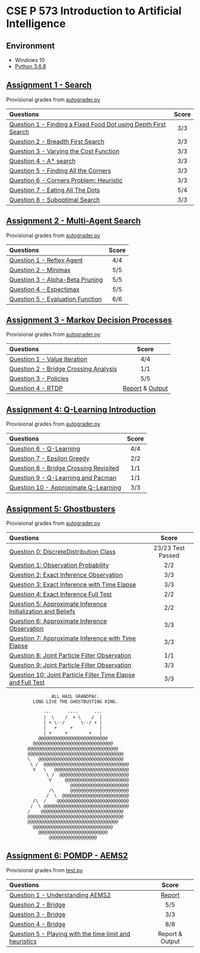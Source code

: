 # CSE P 573 Introduction to Artificial Intelligence

## Environment

* Windows 10
* [Python 3.6.8](https://www.python.org/downloads/release/python-368/)

## [Assignment 1 - Search](https://courses.cs.washington.edu/courses/csep573/19wi/assignments/search.html)

Provisional grades from [autograder.py](./Assignment1-Search/autograder.py)

| Questions | Score |
| :-------- | :---: |
| [Question 1 - Finding a Fixed Food Dot using Depth First Search](https://github.com/BigEggStudy/UW-CSEP-573-Wi19-Artificial-Intelligence/issues/1) | 3/3 |
| [Question 2 - Breadth First Search](https://github.com/BigEggStudy/UW-CSEP-573-Wi19-Artificial-Intelligence/issues/2) | 3/3 |
| [Question 3 - Varying the Cost Function](https://github.com/BigEggStudy/UW-CSEP-573-Wi19-Artificial-Intelligence/issues/3) | 3/3 |
| [Question 4 - A* search](https://github.com/BigEggStudy/UW-CSEP-573-Wi19-Artificial-Intelligence/issues/4) | 3/3 |
| [Question 5 - Finding All the Corners](https://github.com/BigEggStudy/UW-CSEP-573-Wi19-Artificial-Intelligence/issues/5) | 3/3 |
| [Question 6 - Corners Problem: Heuristic](https://github.com/BigEggStudy/UW-CSEP-573-Wi19-Artificial-Intelligence/issues/6) | 3/3 |
| [Question 7 - Eating All The Dots](https://github.com/BigEggStudy/UW-CSEP-573-Wi19-Artificial-Intelligence/issues/7) | 5/4 |
| [Question 8 - Suboptimal Search](https://github.com/BigEggStudy/UW-CSEP-573-Wi19-Artificial-Intelligence/issues/8) | 3/3 |

## [Assignment 2 - Multi-Agent Search](https://courses.cs.washington.edu/courses/csep573/19wi/assignments/multi_agent.html)

Provisional grades from [autograder.py](./Assignment2-MultiAgentSearch/autograder.py)

| Questions | Score |
| :-------- | :---: |
| [Question 1 - Reflex Agent](https://github.com/BigEggStudy/UW-CSEP-573-Wi19-Artificial-Intelligence/issues/9) | 4/4 |
| [Question 2 - Minimax](https://github.com/BigEggStudy/UW-CSEP-573-Wi19-Artificial-Intelligence/issues/10) | 5/5 |
| [Question 3 - Alpha-Beta Pruning](https://github.com/BigEggStudy/UW-CSEP-573-Wi19-Artificial-Intelligence/issues/11) | 5/5 |
| [Question 4 - Expectimax](https://github.com/BigEggStudy/UW-CSEP-573-Wi19-Artificial-Intelligence/issues/12) | 5/5 |
| [Question 5 - Evaluation Function](https://github.com/BigEggStudy/UW-CSEP-573-Wi19-Artificial-Intelligence/issues/13) | 6/6 |

## [Assignment 3 - Markov Decision Processes](https://courses.cs.washington.edu/courses/csep573/19wi/assignments/reinforcement_mdp.html)

Provisional grades from [autograder.py](./Assignment3-MDP/autograder.py)

| Questions | Score |
| :-------- | :---: |
| [Question 1 - Value Iteration](https://github.com/BigEggStudy/UW-CSEP-573-Wi19-Artificial-Intelligence/issues/15) | 4/4 |
| [Question 2 - Bridge Crossing Analysis](https://github.com/BigEggStudy/UW-CSEP-573-Wi19-Artificial-Intelligence/issues/16) | 1/1 |
| [Question 3 - Policies](https://github.com/BigEggStudy/UW-CSEP-573-Wi19-Artificial-Intelligence/issues/17) | 5/5 |
| [Question 4 - RTDP](https://github.com/BigEggStudy/UW-CSEP-573-Wi19-Artificial-Intelligence/issues/18) | [Report](./Assignment3-MDP/rtdp.pdf) & [Output](./Assignment3-MDP/output.txt) |

## [Assignment 4: Q-Learning Introduction](https://courses.cs.washington.edu/courses/csep573/19wi/assignments/reinforcement_qlearning.html)

Provisional grades from [autograder.py](./Assignment4-QLearning/autograder.py)

| Questions | Score |
| :-------- | :---: |
| [Question 6 - Q-Learning](https://github.com/BigEggStudy/UW-CSEP-573-Wi19-Artificial-Intelligence/issues/20) | 4/4 |
| [Question 7 - Epsilon Greedy](https://github.com/BigEggStudy/UW-CSEP-573-Wi19-Artificial-Intelligence/issues/21) | 2/2 |
| [Question 8 - Bridge Crossing Revisited](https://github.com/BigEggStudy/UW-CSEP-573-Wi19-Artificial-Intelligence/issues/22) | 1/1 |
| [Question 9 - Q-Learning and Pacman](https://github.com/BigEggStudy/UW-CSEP-573-Wi19-Artificial-Intelligence/issues/23) | 1/1 |
| [Question 10 - Approximate Q-Learning](https://github.com/BigEggStudy/UW-CSEP-573-Wi19-Artificial-Intelligence/issues/19) | 3/3 |

## [Assignment 5: Ghostbusters](https://courses.cs.washington.edu/courses/csep573/19wi/assignments/ghostbusters.html)

Provisional grades from [autograder.py](./Assignment5-Ghostbusters/autograder.py)

| Questions | Score |
| :-------- | :---: |
| [Question 0: DiscreteDistribution Class](https://github.com/BigEggStudy/UW-CSEP-573-Wi19-Artificial-Intelligence/issues/24) | 23/23 Test Passed |
| [Question 1: Observation Probability](https://github.com/BigEggStudy/UW-CSEP-573-Wi19-Artificial-Intelligence/issues/25) | 2/2 |
| [Question 2: Exact Inference Observation](https://github.com/BigEggStudy/UW-CSEP-573-Wi19-Artificial-Intelligence/issues/26) | 3/3 |
| [Question 3: Exact Inference with Time Elapse](https://github.com/BigEggStudy/UW-CSEP-573-Wi19-Artificial-Intelligence/issues/27) | 3/3 |
| [Question 4: Exact Inference Full Test](https://github.com/BigEggStudy/UW-CSEP-573-Wi19-Artificial-Intelligence/issues/28) | 2/2 |
| [Question 5: Approximate Inference Initialization and Beliefs](https://github.com/BigEggStudy/UW-CSEP-573-Wi19-Artificial-Intelligence/issues/29) | 2/2 |
| [Question 6: Approximate Inference Observation](https://github.com/BigEggStudy/UW-CSEP-573-Wi19-Artificial-Intelligence/issues/30) | 3/3 |
| [Question 7: Approximate Inference with Time Elapse](https://github.com/BigEggStudy/UW-CSEP-573-Wi19-Artificial-Intelligence/issues/31) | 3/3 |
| [Question 8: Joint Particle Filter Observation](https://github.com/BigEggStudy/UW-CSEP-573-Wi19-Artificial-Intelligence/issues/32) | 1/1 |
| [Question 9: Joint Particle Filter Observation](https://github.com/BigEggStudy/UW-CSEP-573-Wi19-Artificial-Intelligence/issues/33) | 3/3 |
| [Question 10: Joint Particle Filter Time Elapse and Full Test](https://github.com/BigEggStudy/UW-CSEP-573-Wi19-Artificial-Intelligence/issues/34) | 3/3 |


                     ALL HAIL GRANDPAC.
              LONG LIVE THE GHOSTBUSTING KING.

                  ---      ----      ---
                  |  \    /  + \    /  |
                  | + \--/      \--/ + |
                  |   +     +          |
                  | +     +        +   |
                @@@@@@@@@@@@@@@@@@@@@@@@@@
              @@@@@@@@@@@@@@@@@@@@@@@@@@@@@@
            @@@@@@@@@@@@@@@@@@@@@@@@@@@@@@@@@@
            @@@@@@@@@@@@@@@@@@@@@@@@@@@@@@@@@@@@
            \   @@@@@@@@@@@@@@@@@@@@@@@@@@@@@@@@
             \ /  @@@@@@@@@@@@@@@@@@@@@@@@@@@@@@@@
              V   \   @@@@@@@@@@@@@@@@@@@@@@@@@@@@
                   \ /  @@@@@@@@@@@@@@@@@@@@@@@@@@
                    V     @@@@@@@@@@@@@@@@@@@@@@@@
                            @@@@@@@@@@@@@@@@@@@@@@
                    /\      @@@@@@@@@@@@@@@@@@@@@@
                   /  \  @@@@@@@@@@@@@@@@@@@@@@@@@
              /\  /    @@@@@@@@@@@@@@@@@@@@@@@@@@@
             /  \ @@@@@@@@@@@@@@@@@@@@@@@@@@@@@@@@
            /    @@@@@@@@@@@@@@@@@@@@@@@@@@@@@@@
            @@@@@@@@@@@@@@@@@@@@@@@@@@@@@@@@@@@@
            @@@@@@@@@@@@@@@@@@@@@@@@@@@@@@@@@@
              @@@@@@@@@@@@@@@@@@@@@@@@@@@@@@
                @@@@@@@@@@@@@@@@@@@@@@@@@@
                    @@@@@@@@@@@@@@@@@@

## [Assignment 6: POMDP - AEMS2](https://courses.cs.washington.edu/courses/csep573/19wi/assignments/pomdp.html)

Provisional grades from [test.py](./Assignment6-AEMS/test.py)

| Questions | Score |
| :-------- | :---: |
| [Question 1 - Understanding AEMS2](https://github.com/BigEggStudy/UW-CSEP-573-Wi19-Artificial-Intelligence/issues/35) | [Report](./Assignment6-AEMS/UnderstandingAEMS2.pdf) |
| [Question 2 - Bridge](https://github.com/BigEggStudy/UW-CSEP-573-Wi19-Artificial-Intelligence/issues/36) | 5/5 |
| [Question 3 - Bridge](https://github.com/BigEggStudy/UW-CSEP-573-Wi19-Artificial-Intelligence/issues/37) | 3/3 |
| [Question 4 - Bridge](https://github.com/BigEggStudy/UW-CSEP-573-Wi19-Artificial-Intelligence/issues/38) | 8/8 |
| [Question 5 - Playing with the time limit and heuristics](https://github.com/BigEggStudy/UW-CSEP-573-Wi19-Artificial-Intelligence/issues/39) | Report & Output |
